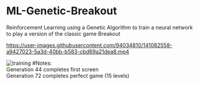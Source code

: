 # ML-Genetic-Breakout
Reinforcement Learning using a Genetic Algorithm to train a neural network to play a version of the classic game Breakout


https://user-images.githubusercontent.com/94034810/141082558-a9427023-5a3d-40bb-b583-cbd69a21dea8.mp4


![training](https://user-images.githubusercontent.com/94034810/141082768-7519e5b3-fba8-4f3a-a0bb-bc955b0052ff.png)
#Notes:
<br>Generation 44 completes first screen
<br>Generation 72 completes perfect game (15 levels)
